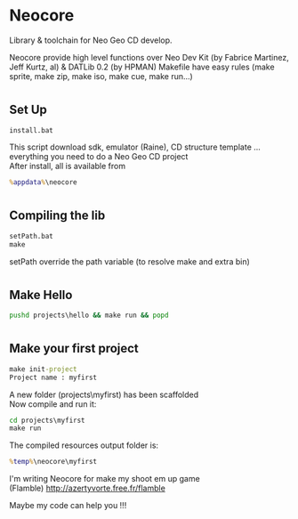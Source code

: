 # Neocore
Library &amp; toolchain for Neo Geo CD develop.

Neocore provide high level functions over Neo Dev Kit (by Fabrice Martinez, Jeff Kurtz, al) & DATLib 0.2 (by HPMAN) 
Makefile have easy rules (make sprite, make zip, make iso, make cue, make run...)   

#

## Set Up
```cmd
install.bat
```
This script download sdk, emulator (Raine), CD structure template ... everything you need to do a Neo Geo CD project      
After install, all is available from   
```cmd
%appdata%\neocore   
```



#

## Compiling the lib
```cmd
setPath.bat
make
```
setPath override the path variable (to resolve make and extra bin)

#

## Make Hello
```cmd
pushd projects\hello && make run && popd
```
#

## Make your first project
```cmd
make init-project
Project name : myfirst
```
A new folder (projects\\myfirst) has been scaffolded   
Now compile and run it:
```cmd
cd projects\myfirst
make run
```
The compiled resources output folder is:   
```cmd
%temp%\neocore\myfirst   
```

I'm writing Neocore for make my shoot em up game   
(Flamble) http://azertyvorte.free.fr/flamble

Maybe my code can help you !!!
#
